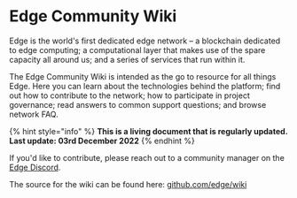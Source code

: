 # Edge Community Wiki

Edge is the world's first dedicated edge network – a blockchain dedicated to edge computing; a computational layer that makes use of the spare capacity all around us; and a series of services that run within it.

The Edge Community Wiki is intended as the go to resource for all things Edge. Here you can learn about the technologies behind the platform; find out how to contribute to the network; how to participate in project governance; read answers to common support questions; and browse network FAQ.

{% hint style="info" %}
**This is a living document that is regularly updated. Last update: 03rd December 2022**
{% endhint %}

If you'd like to contribute, please reach out to a community manager on the [Edge Discord](https://discord.gg/edge-network).

The source for the wiki can be found here: [github.com/edge/wiki](https://github.com/edge/wiki)
